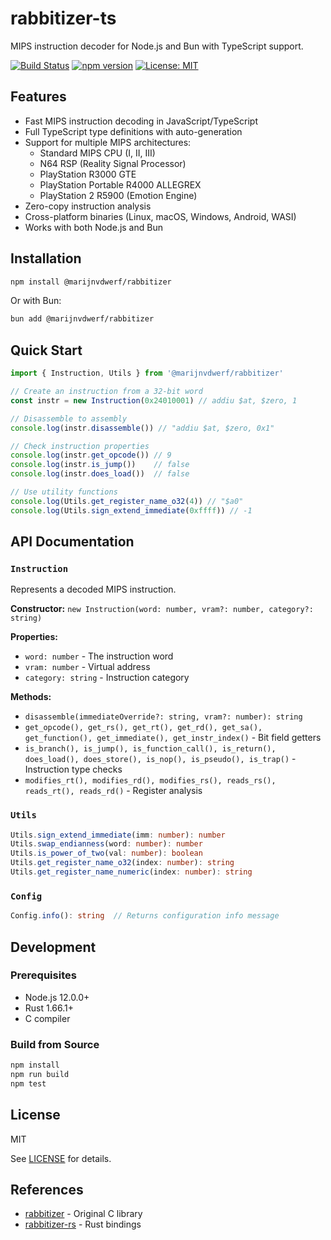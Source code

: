 # rabbitizer-ts

MIPS instruction decoder for Node.js and Bun with TypeScript support.

[![Build Status](https://github.com/marijnvdwerf/rabbitizer-ts/actions/workflows/CI.yml/badge.svg)](https://github.com/marijnvdwerf/rabbitizer-ts/actions/workflows/CI.yml)
[![npm version](https://img.shields.io/npm/v/@marijnvdwerf/rabbitizer.svg)](https://www.npmjs.com/package/@marijnvdwerf/rabbitizer)
[![License: MIT](https://img.shields.io/badge/License-MIT-yellow.svg)](https://opensource.org/licenses/MIT)

## Features

- Fast MIPS instruction decoding in JavaScript/TypeScript
- Full TypeScript type definitions with auto-generation
- Support for multiple MIPS architectures:
  - Standard MIPS CPU (I, II, III)
  - N64 RSP (Reality Signal Processor)
  - PlayStation R3000 GTE
  - PlayStation Portable R4000 ALLEGREX
  - PlayStation 2 R5900 (Emotion Engine)
- Zero-copy instruction analysis
- Cross-platform binaries (Linux, macOS, Windows, Android, WASI)
- Works with both Node.js and Bun

## Installation

```bash
npm install @marijnvdwerf/rabbitizer
```

Or with Bun:

```bash
bun add @marijnvdwerf/rabbitizer
```

## Quick Start

```javascript
import { Instruction, Utils } from '@marijnvdwerf/rabbitizer'

// Create an instruction from a 32-bit word
const instr = new Instruction(0x24010001) // addiu $at, $zero, 1

// Disassemble to assembly
console.log(instr.disassemble()) // "addiu $at, $zero, 0x1"

// Check instruction properties
console.log(instr.get_opcode()) // 9
console.log(instr.is_jump())    // false
console.log(instr.does_load())  // false

// Use utility functions
console.log(Utils.get_register_name_o32(4)) // "$a0"
console.log(Utils.sign_extend_immediate(0xffff)) // -1
```

## API Documentation

### `Instruction`

Represents a decoded MIPS instruction.

**Constructor:** `new Instruction(word: number, vram?: number, category?: string)`

**Properties:**
- `word: number` - The instruction word
- `vram: number` - Virtual address
- `category: string` - Instruction category

**Methods:**
- `disassemble(immediateOverride?: string, vram?: number): string`
- `get_opcode(), get_rs(), get_rt(), get_rd(), get_sa(), get_function(), get_immediate(), get_instr_index()` - Bit field getters
- `is_branch(), is_jump(), is_function_call(), is_return(), does_load(), does_store(), is_nop(), is_pseudo(), is_trap()` - Instruction type checks
- `modifies_rt(), modifies_rd(), modifies_rs(), reads_rs(), reads_rt(), reads_rd()` - Register analysis

### `Utils`

```typescript
Utils.sign_extend_immediate(imm: number): number
Utils.swap_endianness(word: number): number
Utils.is_power_of_two(val: number): boolean
Utils.get_register_name_o32(index: number): string
Utils.get_register_name_numeric(index: number): string
```

### `Config`

```typescript
Config.info(): string  // Returns configuration info message
```

## Development

### Prerequisites

- Node.js 12.0.0+
- Rust 1.66.1+
- C compiler

### Build from Source

```bash
npm install
npm run build
npm test
```

## License

MIT

See [LICENSE](./LICENSE) for details.

## References

- [rabbitizer](https://github.com/Decompollaborate/rabbitizer) - Original C library
- [rabbitizer-rs](https://crates.io/crates/rabbitizer) - Rust bindings
